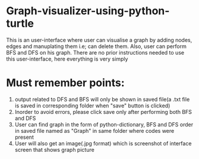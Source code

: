 # Graph-visualizer-using-python-turtle
This is an user-interface where user can visualise a graph by adding nodes, edges and manuplating them i.e; can delete them. Also, user can perform BFS and DFS on his graph. There are no prior instructions needed to use this user-interface, here everything is very simply


# Must remember points:
1. output related to DFS and BFS will only be shown in saved file(a .txt file is saved in corresponding folder when "save" button is clicked)
2. Inorder to avoid errors, please click save only after performing both BFS and DFS
3. User can find graph in the form of python-dictionary, BFS and DFS order in saved file named as "Graph" in same folder where codes were present
4. User will also get an image(.jpg format) which is screenshot of interface screen that shows graph picture
